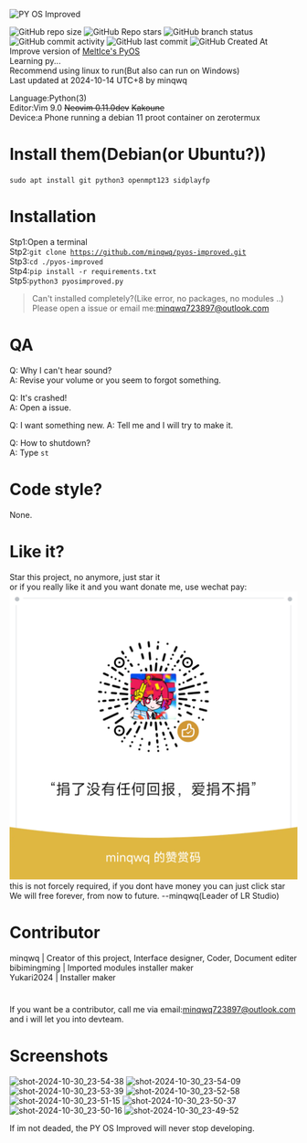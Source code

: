 ![PY OS Improved](./.images4readme/pyosi_logo.png)

![GitHub repo size](https://img.shields.io/github/repo-size/minqwq/pyos-improved)
![GitHub Repo stars](https://img.shields.io/github/stars/minqwq/pyos-improved?style=flat)
![GitHub branch status](https://img.shields.io/github/checks-status/minqwq/pyos-improved/main)
![GitHub commit activity](https://img.shields.io/github/commit-activity/t/minqwq/pyos-improved)
![GitHub last commit](https://img.shields.io/github/last-commit/minqwq/pyos-improved)
![GitHub Created At](https://img.shields.io/github/created-at/minqwq/pyos-improved)  
Improve version of [MeltIce's PyOS](https://github.com/Meltide/mpga-pyos)  
Learning py...  
Recommend using linux to run(But also can run on Windows)  
Last updated at 2024-10-14 UTC+8 by minqwq
  
Language:Python(3)  
Editor:Vim 9.0 <s>Neovim 0.11.0dev</s> <s>Kakoune</s>  
Device:a Phone running a debian 11 proot container on zerotermux  

  
# Install them(Debian(or Ubuntu?))
<code>sudo apt install git python3 openmpt123 sidplayfp</code>
# Installation
Stp1:Open a terminal  
Stp2:<code>git clone https://github.com/minqwq/pyos-improved.git</code>  
Stp3:<code>cd ./pyos-improved</code>  
Stp4:<code>pip install -r requirements.txt</code>  
Stp5:<code>python3 pyosimproved.py</code>  
> Can't installed completely?(Like error, no packages, no modules ..) Please open a issue or email me:minqwq723897@outlook.com
# QA
Q: Why I can't hear sound?  
A: Revise your volume or you seem to forgot something.  

Q: It's crashed!  
A: Open a issue.  

Q: I want something new.
A: Tell me and I will try to make it.  
  
Q: How to shutdown?  
A: Type <code>st</code>
# Code style?
None.
# Like it?
Star this project, no anymore, just star it  
or if you really like it and you want donate me, use wechat pay:  
![weixin](/donate/weixin.png)  
this is not forcely required, if you dont have money you can just click star  
We will free forever, from now to future. --minqwq(Leader of LR Studio)
# Contributor
minqwq | Creator of this project, Interface designer, Coder, Document editer  
bibimingming | Imported modules installer maker   
Yukari2024 | Installer maker
#
If you want be a contributor, call me via email:minqwq723897@outlook.com and i will let you into devteam.
#
# Screenshots 
![shot-2024-10-30_23-54-38](https://github.com/user-attachments/assets/baed2fd0-558e-469c-8b0e-c89e016ebf87)
![shot-2024-10-30_23-54-09](https://github.com/user-attachments/assets/aef32029-c754-49eb-8470-c1cc11c3958f)
![shot-2024-10-30_23-53-39](https://github.com/user-attachments/assets/f8c8768f-cda0-4e39-b7dc-897c463bc66a)
![shot-2024-10-30_23-52-58](https://github.com/user-attachments/assets/87a0ba53-4859-47c0-9d9f-2b0c428a5f97)
![shot-2024-10-30_23-51-15](https://github.com/user-attachments/assets/cd2528af-8177-466f-8366-694b02b9b60b)
![shot-2024-10-30_23-50-37](https://github.com/user-attachments/assets/e67dc188-7a2d-4662-9dc1-c24cebad3576)
![shot-2024-10-30_23-50-16](https://github.com/user-attachments/assets/e957ab9a-59a4-48d4-bda7-74a54988d8c2)
![shot-2024-10-30_23-49-52](https://github.com/user-attachments/assets/61e7aaa5-6201-4f3e-b3a9-f70f32ff8b0a)

  
If im not deaded, the PY OS Improved will never stop developing.
